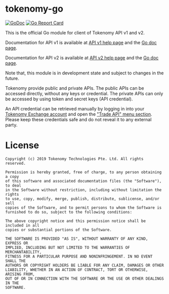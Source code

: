 #  tokenomy-go

[![GoDoc](https://godoc.org/github.com/tokenomy/tokenomy-go?status.svg)](https://godoc.org/github.com/tokenomy/tokenomy-go)
[![Go Report Card](https://goreportcard.com/badge/github.com/tokenomy/tokenomy-go)](https://goreportcard.com/report/github.com/tokenomy/tokenomy-go)

This is the official Go module for client of Tokenomy API v1 and v2.

Documentation for API v1 is available at
[API v1 help page](https://exchange.tokenomy.com/help/api) and the
[Go doc page](https://pkg.go.dev/github.com/tokenomy/tokenomy-go/v1?tab=doc).

Documentation for API v2 is available at
[API v2 help page](https://exchange.tokenomy.com/help/api/v2) and the
[Go doc page](https://pkg.go.dev/github.com/tokenomy/tokenomy-go/v2?tab=doc).

Note that, this module is in development state and subject to changes in the
future.

Tokenomy provide public and private APIs.
The public APIs can be accessed directly, without any keys or credential.
The private APIs can only be accessed by using token and secret keys (API
credential).

An API credential can be retrieved manually by logging in into your
[Tokenomy Exchange account](https://exchange.tokenomy.com) and open the
["Trade API" menu section](https://exchange.tokenomy.com/trade_api).
Please keep these credentials safe and do not reveal it to any external party.


#  License

```
Copyright (c) 2019 Tokenomy Technologies Pte. Ltd. All rights reserved.

Permission is hereby granted, free of charge, to any person obtaining a copy
of this software and associated documentation files (the "Software"), to deal
in the Software without restriction, including without limitation the rights
to use, copy, modify, merge, publish, distribute, sublicense, and/or sell
copies of the Software, and to permit persons to whom the Software is
furnished to do so, subject to the following conditions:

The above copyright notice and this permission notice shall be included in all
copies or substantial portions of the Software.

THE SOFTWARE IS PROVIDED "AS IS", WITHOUT WARRANTY OF ANY KIND, EXPRESS OR
IMPLIED, INCLUDING BUT NOT LIMITED TO THE WARRANTIES OF MERCHANTABILITY,
FITNESS FOR A PARTICULAR PURPOSE AND NONINFRINGEMENT. IN NO EVENT SHALL THE
AUTHORS OR COPYRIGHT HOLDERS BE LIABLE FOR ANY CLAIM, DAMAGES OR OTHER
LIABILITY, WHETHER IN AN ACTION OF CONTRACT, TORT OR OTHERWISE, ARISING FROM,
OUT OF OR IN CONNECTION WITH THE SOFTWARE OR THE USE OR OTHER DEALINGS IN THE
SOFTWARE.
```
